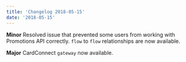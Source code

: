 ```yaml
---
title: 'Changelog 2018-05-15'
date: '2018-05-15'
---
```

**Minor** 
Resolved issue that prevented some users from working with Promotions API correctly.
`flow` to `flow` relationships are now available.

**Major** 
CardConnect `gateway` now available.
